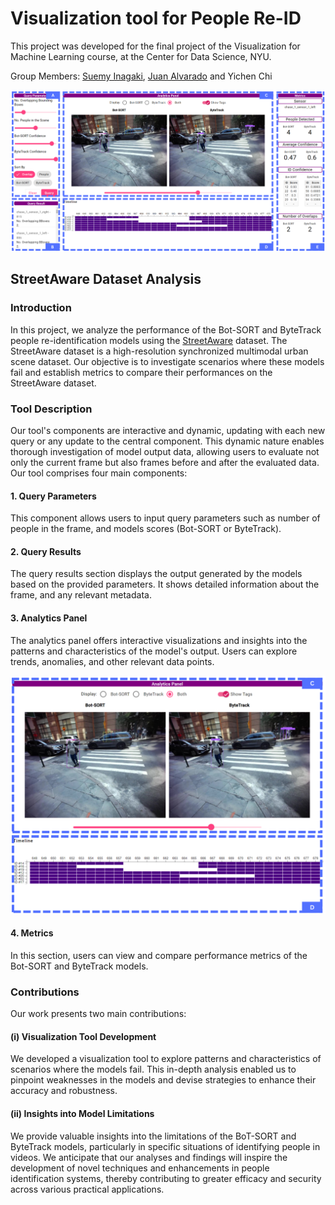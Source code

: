 # Visualization tool for People Re-ID
This project was developed for the final project of the Visualization for Machine Learning course, at the Center for Data Science, NYU.

Group Members: [Suemy Inagaki](https://github.com/suemyinagaki), [Juan Alvarado](https://github.com/Juanroalvarado) and Yichen Chi

![Tool Interface](images/visml-teaser.png)

## StreetAware Dataset Analysis

### Introduction
In this project, we analyze the performance of the Bot-SORT and ByteTrack people re-identification models using the [StreetAware](https://www.mdpi.com/1424-8220/23/7/3710) dataset. The StreetAware dataset is a high-resolution synchronized multimodal urban scene dataset. Our objective is to investigate scenarios where these models fail and establish metrics to compare their performances on the StreetAware dataset.

### Tool Description
Our tool's components are interactive and dynamic, updating with each new query or any update to the central component. This dynamic nature enables thorough investigation of model output data, allowing users to evaluate not only the current frame but also frames before and after the evaluated data. Our tool comprises four main components:

#### 1. Query Parameters
This component allows users to input query parameters such as number of people in the frame, and models scores (Bot-SORT or ByteTrack).

#### 2. Query Results
The query results section displays the output generated by the models based on the provided parameters. It shows detailed information about the frame, and any relevant metadata.

#### 3. Analytics Panel
The analytics panel offers interactive visualizations and insights into the patterns and characteristics of the model's output. Users can explore trends, anomalies, and other relevant data points.

![Main Component](images/main-component.png)

#### 4. Metrics
In this section, users can view and compare performance metrics of the Bot-SORT and ByteTrack models.

### Contributions
Our work presents two main contributions:

#### (i) Visualization Tool Development
We developed a visualization tool to explore patterns and characteristics of scenarios where the models fail. This in-depth analysis enabled us to pinpoint weaknesses in the models and devise strategies to enhance their accuracy and robustness.

#### (ii) Insights into Model Limitations
We provide valuable insights into the limitations of the BoT-SORT and ByteTrack models, particularly in specific situations of identifying people in videos. We anticipate that our analyses and findings will inspire the development of novel techniques and enhancements in people identification systems, thereby contributing to greater efficacy and security across various practical applications.
